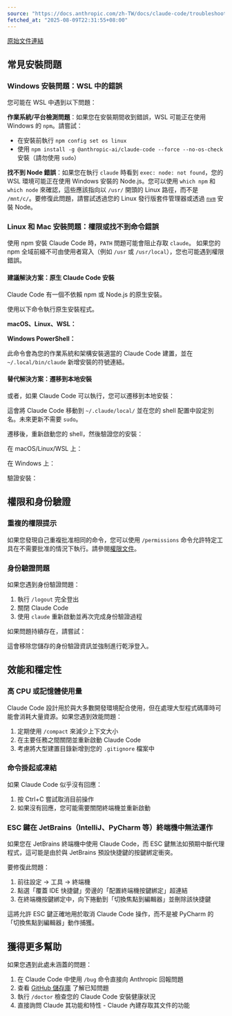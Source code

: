 ```yaml
---
source: "https://docs.anthropic.com/zh-TW/docs/claude-code/troubleshooting"
fetched_at: "2025-08-09T22:31:55+08:00"
---
```


[原始文件連結](https://docs.anthropic.com/zh-TW/docs/claude-code/troubleshooting)

## 常見安裝問題

### Windows 安裝問題：WSL 中的錯誤

您可能在 WSL 中遇到以下問題：

**作業系統/平台檢測問題**：如果您在安裝期間收到錯誤，WSL 可能正在使用 Windows 的 `npm`。請嘗試：

- 在安裝前執行 `npm config set os linux`
- 使用 `npm install -g @anthropic-ai/claude-code --force --no-os-check` 安裝（請勿使用 `sudo`）

**找不到 Node 錯誤**：如果您在執行 `claude` 時看到 `exec: node: not found`，您的 WSL 環境可能正在使用 Windows 安裝的 Node.js。您可以使用 `which npm` 和 `which node` 來確認，這些應該指向以 `/usr/` 開頭的 Linux 路徑，而不是 `/mnt/c/`。要修復此問題，請嘗試透過您的 Linux 發行版套件管理器或透過 [`nvm`](https://github.com/nvm-sh/nvm) 安裝 Node。

### Linux 和 Mac 安裝問題：權限或找不到命令錯誤

使用 npm 安裝 Claude Code 時，`PATH` 問題可能會阻止存取 `claude`。
如果您的 npm 全域前綴不可由使用者寫入（例如 `/usr` 或 `/usr/local`），您也可能遇到權限錯誤。

#### 建議解決方案：原生 Claude Code 安裝

Claude Code 有一個不依賴 npm 或 Node.js 的原生安裝。

使用以下命令執行原生安裝程式。

**macOS、Linux、WSL：**

**Windows PowerShell：**

此命令會為您的作業系統和架構安裝適當的 Claude Code 建置，並在 `~/.local/bin/claude` 新增安裝的符號連結。

#### 替代解決方案：遷移到本地安裝

或者，如果 Claude Code 可以執行，您可以遷移到本地安裝：

這會將 Claude Code 移動到 `~/.claude/local/` 並在您的 shell 配置中設定別名。未來更新不需要 `sudo`。

遷移後，重新啟動您的 shell，然後驗證您的安裝：

在 macOS/Linux/WSL 上：

在 Windows 上：

驗證安裝：

## 權限和身份驗證

### 重複的權限提示

如果您發現自己重複批准相同的命令，您可以使用 `/permissions` 命令允許特定工具在不需要批准的情況下執行。請參閱[權限文件](about:/zh-TW/docs/claude-code/iam#configuring-permissions)。

### 身份驗證問題

如果您遇到身份驗證問題：

1. 執行 `/logout` 完全登出
2. 關閉 Claude Code
3. 使用 `claude` 重新啟動並再次完成身份驗證過程

如果問題持續存在，請嘗試：

這會移除您儲存的身份驗證資訊並強制進行乾淨登入。

## 效能和穩定性

### 高 CPU 或記憶體使用量

Claude Code 設計用於與大多數開發環境配合使用，但在處理大型程式碼庫時可能會消耗大量資源。如果您遇到效能問題：

1. 定期使用 `/compact` 來減少上下文大小
2. 在主要任務之間關閉並重新啟動 Claude Code
3. 考慮將大型建置目錄新增到您的 `.gitignore` 檔案中

### 命令掛起或凍結

如果 Claude Code 似乎沒有回應：

1. 按 Ctrl+C 嘗試取消目前操作
2. 如果沒有回應，您可能需要關閉終端機並重新啟動

### ESC 鍵在 JetBrains（IntelliJ、PyCharm 等）終端機中無法運作

如果您在 JetBrains 終端機中使用 Claude Code，而 ESC 鍵無法如預期中斷代理程式，這可能是由於與 JetBrains 預設快捷鍵的按鍵綁定衝突。

要修復此問題：

1. 前往設定 → 工具 → 終端機
2. 點選「覆蓋 IDE 快捷鍵」旁邊的「配置終端機按鍵綁定」超連結
3. 在終端機按鍵綁定中，向下捲動到「切換焦點到編輯器」並刪除該快捷鍵

這將允許 ESC 鍵正確地用於取消 Claude Code 操作，而不是被 PyCharm 的「切換焦點到編輯器」動作捕獲。

## 獲得更多幫助

如果您遇到此處未涵蓋的問題：

1. 在 Claude Code 中使用 `/bug` 命令直接向 Anthropic 回報問題
2. 查看 [GitHub 儲存庫](https://github.com/anthropics/claude-code) 了解已知問題
3. 執行 `/doctor` 檢查您的 Claude Code 安裝健康狀況
4. 直接詢問 Claude 其功能和特性 - Claude 內建存取其文件的功能
